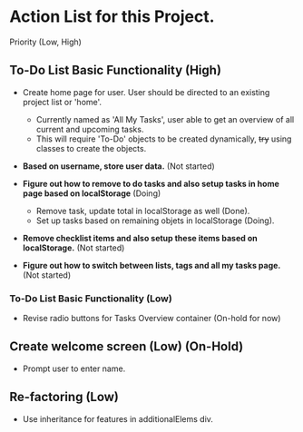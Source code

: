 # Action List for this Project.

Priority (Low, High)

## To-Do List Basic Functionality (High)
- Create home page for user. User should be directed to an existing project list or 'home'.
    - Currently named as 'All My Tasks', user able to get an overview of all current and upcoming tasks.
    - This will require 'To-Do' objects to be created dynamically, ~~try~~ using classes to create the objects.

- **Based on username, store user data.** (Not started)
- **Figure out how to remove to do tasks and also setup tasks in home page based on localStorage** (Doing)
    - Remove task, update total in localStorage as well (Done).
    - Set up tasks based on remaining objets in localStorage (Doing).
- **Remove checklist items and also setup these items based on localStorage.** (Not started)
- **Figure out how to switch between lists, tags and all my tasks page.** (Not started)

### To-Do List Basic Functionality (Low)
- Revise radio buttons for Tasks Overview container (On-hold for now)


## Create welcome screen (Low) (On-Hold)
- Prompt user to enter name.

## Re-factoring (Low)
- Use inheritance for features in additionalElems div.
